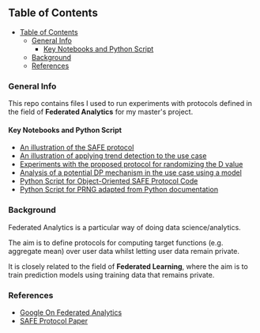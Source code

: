 ## Table of Contents
- [Table of Contents](#table-of-contents)
  - [General Info](#general-info)
    - [Key Notebooks and Python Script](#key-notebooks-and-python-script)
  - [Background](#background)
  - [References](#references)

### General Info

This repo contains files I used to run experiments with protocols defined in the field of **Federated Analytics** for my master's project. 

#### Key Notebooks and Python Script

- [An illustration of the SAFE protocol](safe-experiments/safe-illustration.ipynb)
- [An illustration of applying trend detection to the use case](safe-experiments/safe-applied-to-use-case.ipynb)
- [Experiments with the proposed protocol for randomizing the D value](safe-experiments/random-D-safe-run.ipynb)
- [Analysis of a potential DP mechanism in the use case using a model](dp-experiment/model-for-epsilon.ipynb)
- [Python Script for Object-Oriented SAFE Protocol Code](safe-experiments/MoodAppUser.py)
- [Python Script for PRNG adapted from Python documentation](safe-experiments/secure_SAFE_utils.py)

### Background

Federated Analytics is a particular way of doing data science/analytics. 

The aim is to define protocols for computing target functions (e.g. aggregate mean) over user data whilst letting user data remain private. 

It is closely related to the field of **Federated Learning**, where the aim is to train prediction models using training data that remains private.

### References
- [Google On Federated Analytics](https://ai.googleblog.com/2020/05/federated-analytics-collaborative-data.html)
- [SAFE Protocol Paper](https://arxiv.org/abs/2107.13640)